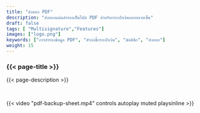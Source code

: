 ```yaml
---
title: "ส่งออก PDF"
description: "ส่งออกแผ่นสำรองเป็นไฟล์ PDF สำหรับกระเป๋าเงินหลายลายเซ็น"
draft: false
tags: [ "Multisignature","Features"]
images: ["logo.png"]
keywords: ["การสำรองข้อมูล PDF", "ตัวบ่งชี้กระเป๋าเงิน", "มัลติซิก", "ส่งออก"]
weight: 15
---
```


### {{< page-title >}} 
{{< page-description >}} 

<br>


{{< video "pdf-backup-sheet.mp4" controls  autoplay muted playsinline >}}
